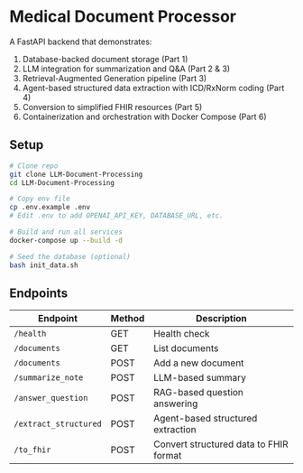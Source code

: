 # Medical Document Processor

A FastAPI backend that demonstrates:

1. Database-backed document storage (Part 1)
2. LLM integration for summarization and Q&A (Part 2 & 3)
3. Retrieval-Augmented Generation pipeline (Part 3)
4. Agent-based structured data extraction with ICD/RxNorm coding (Part 4)
5. Conversion to simplified FHIR resources (Part 5)
6. Containerization and orchestration with Docker Compose (Part 6)

## Setup

```bash
# Clone repo
git clone LLM-Document-Processing
cd LLM-Document-Processing

# Copy env file
cp .env.example .env
# Edit .env to add OPENAI_API_KEY, DATABASE_URL, etc.

# Build and run all services
docker-compose up --build -d

# Seed the database (optional)
bash init_data.sh
```

## Endpoints

| Endpoint                | Method | Description                            |
|-------------------------|--------|----------------------------------------|
| `/health`               | GET    | Health check                           |
| `/documents`            | GET    | List documents                         |
| `/documents`            | POST   | Add a new document                     |
| `/summarize_note`       | POST   | LLM-based summary                      |
| `/answer_question`      | POST   | RAG-based question answering           |
| `/extract_structured`   | POST   | Agent-based structured extraction      |
| `/to_fhir`              | POST   | Convert structured data to FHIR format |
